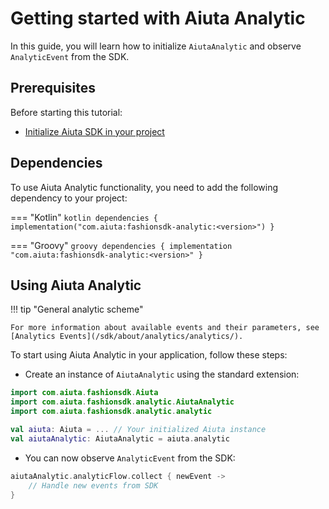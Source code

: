 # Getting started with Aiuta Analytic

In this guide, you will learn how to initialize `AiutaAnalytic` and observe `AnalyticEvent` from the SDK.


## Prerequisites

Before starting this tutorial:

- [Initialize Aiuta SDK in your project](/sdk/android/setup/installation/)


## Dependencies

To use Aiuta Analytic functionality, you need to add the following dependency to your project:

=== "Kotlin"
    ```kotlin
    dependencies {
        implementation("com.aiuta:fashionsdk-analytic:<version>")
    }
    ```

=== "Groovy"
    ```groovy
    dependencies {
        implementation "com.aiuta:fashionsdk-analytic:<version>"
    }
    ```

## Using Aiuta Analytic


!!! tip "General analytic scheme"

    For more information about available events and their parameters, see [Analytics Events](/sdk/about/analytics/analytics/).


To start using Aiuta Analytic in your application, follow these steps:

- Create an instance of `AiutaAnalytic` using the standard extension:

```kotlin
import com.aiuta.fashionsdk.Aiuta
import com.aiuta.fashionsdk.analytic.AiutaAnalytic
import com.aiuta.fashionsdk.analytic.analytic

val aiuta: Aiuta = ... // Your initialized Aiuta instance
val aiutaAnalytic: AiutaAnalytic = aiuta.analytic
```

- You can now observe `AnalyticEvent` from the SDK:

```kotlin
aiutaAnalytic.analyticFlow.collect { newEvent ->
    // Handle new events from SDK
}
```